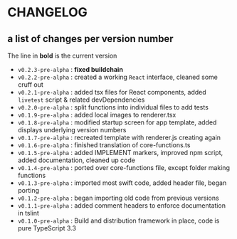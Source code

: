 # CHANGELOG

## a list of changes per version number

The line in **bold** is the current version

- `v0.2.3-pre-alpha` : **fixed buildchain**
- `v0.2.2-pre-alpha` : created a working `React` interface, cleaned some cruff out
- `v0.2.1-pre-alpha` : added tsx files for React components, added `livetest` script & related devDependencies
- `v0.2.0-pre-alpha` : split functions into individual files to add tests
- `v0.1.9-pre-alpha` : added local images to renderer.tsx
- `v0.1.8-pre-alpha` : modified startup screen for app template, added displays underlying version numbers
- `v0.1.7-pre-alpha` : recreated template with renderer.js creating again
- `v0.1.6-pre-alpha` : finished translation of core-functions.ts
- `v0.1.5-pre-alpha` : added IMPLEMENT markers, improved npm script, added documentation, cleaned up code
- `v0.1.4-pre-alpha` : ported over core-functions file, except folder making functions
- `v0.1.3-pre-alpha` : imported most swift code, added header file, began porting
- `v0.1.2-pre-alpha` : began importing old code from previous versions
- `v0.1.1-pre-alpha` : added comment headers to enforce documentation in tslint
- `v0.1.0-pre-alpha` : Build and distribution framework in place, code is pure TypeScript 3.3
